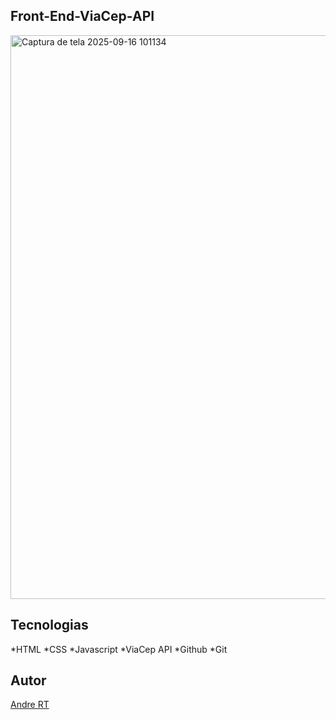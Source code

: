 ## Front-End-ViaCep-API

<img width="1915" height="902" alt="Captura de tela 2025-09-16 101134" src="https://github.com/user-attachments/assets/a5cffb73-e103-4252-8cf4-d420426a0599" />


## Tecnologias
*HTML
*CSS
*Javascript
*ViaCep API
*Github
*Git

## Autor
[Andre RT](https://www.linkedin.com/in/andr%C3%A9-roberto-tavares-03a36b316/)


